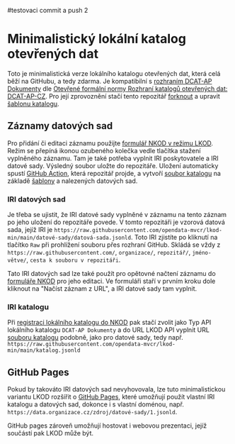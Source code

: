 #testovaci commit a push 2


# Minimalistický lokální katalog otevřených dat
Toto je minimalistická verze lokálního katalogu otevřených dat, která celá běží na GitHubu, a tedy zdarma.
Je kompatibilní s [rozhraním DCAT-AP Dokumenty](https://ofn.gov.cz/rozhraní-katalogů-otevřených-dat/2021-01-11/#dcat-ap-dokumenty) dle [Otevřené formální normy Rozhraní katalogů otevřených dat: DCAT-AP-CZ](https://ofn.gov.cz/rozhraní-katalogů-otevřených-dat/2021-01-11/).
Pro její zprovoznění stačí tento repozitář [forknout](https://docs.github.com/en/github/getting-started-with-github/fork-a-repo) a upravit [šablonu katalogu](katalog-šablona.jsonld).

## Záznamy datových sad
Pro přidání či editaci záznamu použijte [formulář NKOD v režimu LKOD](https://data.gov.cz/formulář/registrace-datové-sady).
Režim se přepíná ikonou ozubeného kolečka vedle tlačítka stažení vyplněného záznamu.
Tam je také potřeba vyplnit IRI poskytovatele a IRI datové sady. Výsledný soubor uložte do repozitáře.
Uložení automaticky spustí [GitHub Action](https://github.com/features/actions), která repozitář projde, a vytvoří [soubor katalogu](katalog.jsonld) na základě [šablony](katalog-šablona.jsonld) a nalezených datových sad.

### IRI datových sad
Je třeba se ujistit, že IRI datové sady vyplněné v záznamu na tento záznam po jeho uložení do repozitáře povede.
V tomto repozitáři je vzorová datová sada, jejíž IRI je `https://raw.githubusercontent.com/opendata-mvcr/lkod-min/main/datové-sady/datová-sada.jsonld`.
Toto IRI zjistíte po kliknutí na tlačítko `Raw` při prohlížení souboru přes rozhraní GitHub.
Skládá se vždy z `https://raw.githubusercontent.com/`, `organizace/`, `repozitář/`, `jméno-větve/`, `cesta k souboru v repozitáři`.

Tato IRI datových sad lze také použít pro opětovné načtení záznamu do [formuláře NKOD](https://data.gov.cz/formulář/registrace-datové-sady) pro jeho editaci.
Ve formuláři staří v prvním kroku dole kliknout na "Načíst záznam z URL", a IRI datové sady tam vyplnit.

### IRI katalogu
Při [registraci lokálního katalogu do NKOD](https://data.gov.cz/formulář/registrace-lokálního-katalogu) pak stačí zvolit jako Typ API lokálního katalogu `DCAT-AP Dokumenty` a do URL LKOD API vyplnit URL [souboru katalogu](katalog.jsonld) podobně, jako pro datové sady, tedy např. `https://raw.githubusercontent.com/opendata-mvcr/lkod-min/main/katalog.jsonld`

## GitHub Pages
Pokud by takováto IRI datových sad nevyhovovala, lze tuto minimalistickou variantu LKOD rozšířit o [GitHub Pages](https://pages.github.com/), které umožňují použít vlastní IRI katalogu a datových sad, dokonce i s vlastní doménou, např. `https://data.organizace.cz/zdroj/datové-sady/1.jsonld`.

GitHub pages zároveň umožňují hostovat i webovou prezentaci, jejíž součástí pak LKOD může být.
